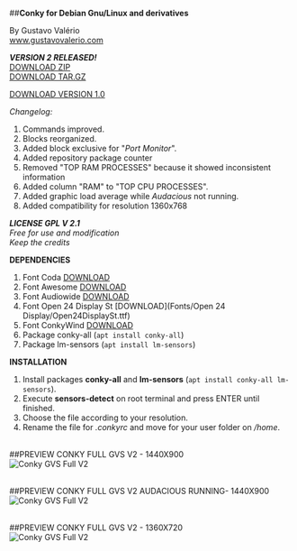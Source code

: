 ##**Conky for Debian Gnu/Linux and derivatives**

By Gustavo Valério
<br>www.gustavovalerio.com

***VERSION 2 RELEASED!***
<br>[DOWNLOAD ZIP](https://github.com/gustavovalerio/Conky/archive/v2.1.zip)
<br>[DOWNLOAD TAR.GZ](https://github.com/gustavovalerio/Conky/archive/v2.1.tar.gz)

[DOWNLOAD VERSION 1.0](https://github.com/gustavovalerio/Conky/tree/old)

*Changelog:*

1. Commands improved.
2. Blocks reorganized.
3. Added block exclusive for "*Port Monitor*".
4. Added repository package counter
5. Removed "TOP RAM PROCESSES" because it showed inconsistent information
6. Added column "RAM" to "TOP CPU PROCESSES".
7. Added graphic load average while *Audacious* not running.
8. Added compatibility for resolution 1360x768

***LICENSE GPL V 2.1***
<br>*Free for use and modification*
<br>*Keep the credits*

**DEPENDENCIES**

1. Font Coda [DOWNLOAD](Fonts/Coda/Coda.ttf)
2. Font Awesome [DOWNLOAD](Fonts/Awesome/FontAwesome.otf)
3. Font Audiowide [DOWNLOAD](Fonts/Audiowide/Audiowide.ttf)
4. Font Open 24 Display St [DOWNLOAD](Fonts/Open 24 Display/Open24DisplaySt.ttf)
5. Font ConkyWind [DOWNLOAD](Fonts/ConkyWind/ConkyWind.otf)
6. Package conky-all (`apt install conky-all`)
7. Package lm-sensors (`apt install lm-sensors`)

**INSTALLATION**

1. Install packages **conky-all** and **lm-sensors** (`apt install conky-all lm-sensors`). 
2. Execute **sensors-detect** on root terminal and press ENTER until finished.
3. Choose the file according to your resolution.
4. Rename the file for *.conkyrc* and move for your user folder on */home*.

<br>##PREVIEW CONKY FULL GVS V2 - 1440X900
<br>![Conky GVS Full V2](https://github.com/gustavovalerio/Conky/blob/images/screenshots/Conky-Full-GVS-PreviewNormal-1440x900-V2.png)

<br>##PREVIEW CONKY FULL GVS V2 AUDACIOUS RUNNING- 1440X900
<br>![Conky GVS Full V2](https://github.com/gustavovalerio/Conky/blob/images/screenshots/Conky-Full-GVS-PreviewAudacious-1440x900-V2.png)

<br>##PREVIEW CONKY FULL GVS V2 - 1360X720
<br>![Conky GVS Full V2](https://github.com/gustavovalerio/Conky/blob/images/screenshots/Conky-Full-GVS-PreviewNormal-1360x720-V2.png)
